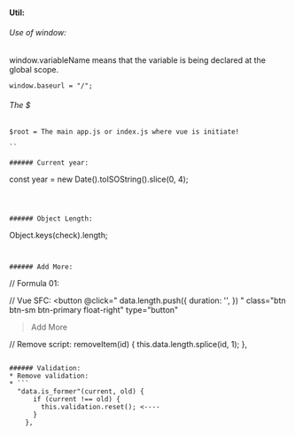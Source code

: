 #### Util:

###### Use of window:
window.variableName means that the variable is being declared at the global scope.
```
window.baseurl = "/";
```

###### The $
```
$root = The main app.js or index.js where vue is initiate!

``

###### Current year:
```
const year = new Date().toISOString().slice(0, 4);
```



###### Object Length:
```
Object.keys(check).length;
```


###### Add More:
```
// Formula 01:

// Vue SFC:
<button @click="
data.length.push({
  duration: '',
}) "
  class="btn btn-sm btn-primary float-right"
  type="button"
> Add More </button>

// Remove script:
removeItem(id) {
 this.data.length.splice(id, 1);
},
```

###### Validation:
* Remove validation:
* ```
  "data.is_former"(current, old) {
      if (current !== old) {
        this.validation.reset(); <----
      }
    },
  ```
